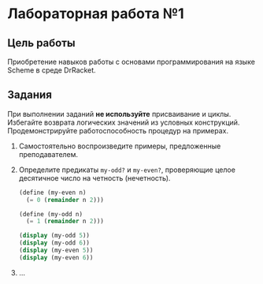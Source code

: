 # Лабораторная работа №1

## Цель работы

Приобретение навыков работы с основами программирования на языке Scheme
в среде DrRacket.

## Задания

При выполнении заданий **не используйте** присваивание и циклы.
Избегайте возврата логических значений из условных конструкций.
Продемонстрируйте работоспособность процедур на примерах.

1.  Самостоятельно воспроизведите примеры, предложенные преподавателем.

2.  Определите предикаты `my-odd?` и `my-even?`, проверяющие целое
    десятичное число на четность (нечетность).

    ``` scheme
    (define (my-even n)
      (= 0 (remainder n 2)))

    (define (my-odd n)
      (= 1 (remainder n 2)))

    (display (my-odd 5))
    (display (my-odd 6))
    (display (my-even 5))
    (display (my-even 6))
    ```

3.  …
